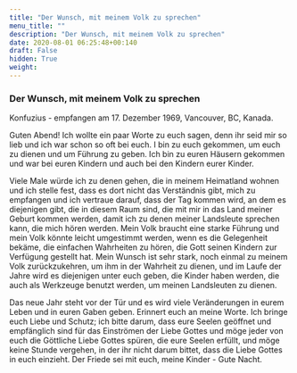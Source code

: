 ```yaml
---
title: "Der Wunsch, mit meinem Volk zu sprechen"
menu_title: ""
description: "Der Wunsch, mit meinem Volk zu sprechen"
date: 2020-08-01 06:25:48+00:140
draft: False
hidden: True
weight:
---
```

### Der Wunsch, mit meinem Volk zu sprechen

Konfuzius - empfangen am 17. Dezember 1969, Vancouver, BC, Kanada.

Guten Abend! Ich wollte ein paar Worte zu euch sagen, denn ihr seid mir so lieb und ich war schon so oft bei euch. I bin zu euch gekommen, um euch zu dienen und um Führung zu geben. Ich bin zu euren Häusern gekommen und war bei euren Kindern und auch bei den Kindern eurer Kinder.

Viele Male würde ich zu denen gehen, die in meinem Heimatland wohnen und ich stelle fest, dass es dort nicht das Verständnis gibt, mich zu empfangen und ich vertraue darauf, dass der Tag kommen wird, an dem es diejenigen gibt, die in diesem Raum sind, die mit mir in das Land meiner Geburt kommen werden, damit ich zu denen meiner Landsleute sprechen kann, die mich hören werden. Mein Volk braucht eine starke Führung und mein Volk könnte leicht umgestimmt werden, wenn es die Gelegenheit bekäme, die einfachen Wahrheiten zu hören, die Gott seinen Kindern zur Verfügung gestellt hat. Mein Wunsch ist sehr stark, noch einmal zu meinem Volk zurückzukehren, um ihm in der Wahrheit zu dienen, und im Laufe der Jahre wird es diejenigen unter euch geben, die Kinder haben werden, die auch als Werkzeuge benutzt werden, um meinen Landsleuten zu dienen.

Das neue Jahr steht vor der Tür und es wird viele Veränderungen in eurem Leben und in euren Gaben geben. Erinnert euch an meine Worte. Ich bringe euch Liebe und Schutz; ich bitte darum, dass eure Seelen geöffnet und empfänglich sind für das Einströmen der Liebe Gottes und möge jeder von euch die Göttliche Liebe Gottes spüren, die eure Seelen erfüllt, und möge keine Stunde vergehen, in der ihr nicht darum bittet, dass die Liebe Gottes in euch einzieht. Der Friede sei mit euch, meine Kinder - Gute Nacht.
